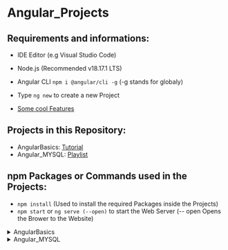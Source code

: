 # Angular_Projects
 
## Requirements and informations:

- IDE Editor (e.g Visual Studio Code)
- Node.js (Recommended v18.17.1 LTS)
- Angular CLI `npm i @angular/cli -g` (-g stands for globaly)

- Type `ng new` to create a new Project
- [Some cool Features](https://www.youtube.com/watch?v=XIUv27nYcLE)

## Projects in this Repository:
- AngularBasics: [Tutorial](https://www.udemy.com/course/angular-6-for-beginners-by-harsha)
- Angular_MYSQL: [Playlist](https://www.youtube.com/playlist?list=PL9_OU-1M9E_vg0cAHlaN4-yokOP5vyrat)

## npm Packages or Commands used in the Projects:

- `npm install` (Used to install the required Packages inside the Projects)
- `npm start` or `ng serve (--open)` to start the Web Server (-- open Opens the Brower to the Website)

<details>
<summary>AngularBasics</summary>
<br>

- `npm i bootstrap@4.0.0 --save`
- `npm i jquery --save`
- `npm i popper.js --save`

</details>

<details>
<summary>Angular_MYSQL</summary>
<br>

- Required: MySQL (Workspace or XAMPP) & Postman

#### Backend:

- `npm init -y`
- `npm i express`
- `npm i -D nodemon` (-D stands for Developement and nodemon is for an Auto reload of the Data / Code)
- `npm i mysql2 body-parser`

#### Frontend:

- `ng add @angular/material`
- `ng g c components/grocery-list --skipTests=true` (For the grocery-list component creation)

</details>
